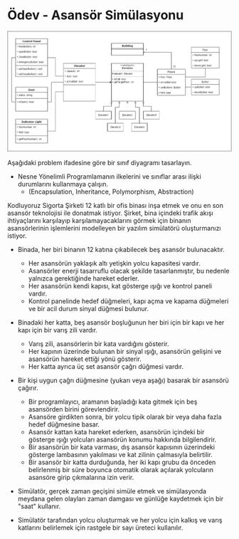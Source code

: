 # Ödev - Asansör Simülasyonu

![image](ElevatorSimulation.drawio.png)

Aşağıdaki problem ifadesine göre bir sınıf diyagramı tasarlayın.

- Nesne Yönelimli Programlamanın ilkelerini ve sınıflar arası ilişki durumlarını kullanmaya çalışın. 
  - (Encapsulation, Inheritance, Polymorphism, Abstraction)

Kodluyoruz Sigorta Şirketi 12 katlı bir ofis binası inşa etmek ve onu en son asansör teknolojisi ile donatmak istiyor. 
Şirket, bina içindeki trafik akışı ihtiyaçlarını karşılayıp karşılamayacaklarını görmek için binanın asansörlerinin işlemlerini modelleyen bir yazılım simülatörü oluşturmanızı istiyor.

- Binada, her biri binanın 12 katına çıkabilecek beş asansör bulunacaktır. 
  - Her asansörün yaklaşık altı yetişkin yolcu kapasitesi vardır. 
  - Asansörler enerji tasarruflu olacak şekilde tasarlanmıştır, bu nedenle yalnızca gerektiğinde hareket ederler. 
  - Her asansörün kendi kapısı, kat gösterge ışığı ve kontrol paneli vardır. 
   - Kontrol panelinde hedef düğmeleri, kapı açma ve kapama düğmeleri ve bir acil durum sinyal düğmesi bulunur.

- Binadaki her katta, beş asansör boşluğunun her biri için bir kapı ve her kapı için bir varış zili vardır. 
  - Varış zili, asansörlerin bir kata vardığını gösterir. 
  - Her kapının üzerinde bulunan bir sinyal ışığı, asansörün gelişini ve asansörün hareket ettiği yönü gösterir. 
  - Her katta ayrıca üç set asansör çağrı düğmesi vardır.

- Bir kişi uygun çağrı düğmesine (yukarı veya aşağı) basarak bir asansörü çağırır. 
  - Bir programlayıcı, aramanın başladığı kata gitmek için beş asansörden birini görevlendirir. 
  - Asansöre girdikten sonra, bir yolcu tipik olarak bir veya daha fazla hedef düğmesine basar. 
  - Asansör kattan kata hareket ederken, asansörün içindeki bir gösterge ışığı yolcuları asansörün konumu hakkında bilgilendirir. 
  - Bir asansörün bir kata varması, dış asansör kapısının üzerindeki gösterge lambasının yakılması ve kat zilinin çalmasıyla belirtilir. 
  - Bir asansör bir katta durduğunda, her iki kapı grubu da önceden belirlenmiş bir süre boyunca otomatik olarak açılarak yolcuların asansöre girip çıkmalarına izin verir.

- Simülatör, gerçek zaman geçişini simüle etmek ve simülasyonda meydana gelen olayları zaman damgası ve günlüğe kaydetmek için bir "saat" kullanır. 
- Simülatör tarafından yolcu oluşturmak ve her yolcu için kalkış ve varış katlarını belirlemek için rastgele bir sayı üreteci kullanılır.
